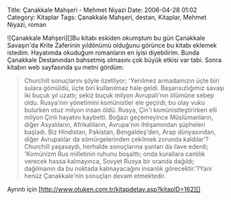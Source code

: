 Title: Çanakkale Mahşeri - Mehmet Niyazi
Date: 2006-04-28 01:02
Category: Kitaplar
Tags: Çanakkale Mahşeri, destan, Kitaplar, Mehmet Niyazi, roman

<p>
![Çanakkale Mahşeri][]Bu kitabı eskiden okumştum bu gün Çanakkale
Savaşın'da Krite Zaferinin yıldönümü olduğunu görünce bu kitabı eklemek
istedim. Hayatımda okuduğum romanların en iyisi diyebilirim. Bunda
Çanakkale Destanından bahsetmiş olmasını çok büyük etkisi var tabi.
Sonra kitabın web sayfasında şu metni gördüm: <!--more-->

> Churchill sonuçlarını şöyle özetliyor; 'Yenilmez armadamızın üçte biri
> sulara gömüldü, üçte biri kullanılmaz hale geldi. Başarısızlığımız
> savaşı iki buçuk yıl uzattı; sekiz buçuk milyon Avrupalı'nın ölümüne
> sebep oldu. Rusya'nın yönetimini komünistler ele geçirdi; bu olay vuku
> bulurken otuz milyon insan öldü. Rusya, Çin'i komünistleştirirken elli
> milyon Çinli hayatını kaybetti. Boğazı geçemeyince Müslümanların,
> diğer Asyalıların, Afrikalıların, Avrupa'nın ihtişamından şüpheleri
> başladı. Biz Hindistan, Pakistan, Bengaldeş'den, Arap dünyasından,
> diğer Avrupalılar da sömürgelerinden çekilmek zorunda kaldılar'?
> Churchill yaşasaydı, herhalde sonuçlarına şunları da ilave ederdi;
> 'Komünizm Rus milletinin ruhunu boşalttı; onda kurallara canlılık
> verecek hassa kalmayınca, Sovyet Rusya bir oranda dağıldı; dağılmanın
> da bu noktada kalmayacağını insanlık görecektir.'?Yani henüz
> Çanakkale'nin sonuçları devam etmektedir.

Ayrıntı için [http://www.otuken.com.tr/kitapdetay.asp?kitapID=162][]

</p>

  [Çanakkale Mahşeri]: http://www.fatihhayrioglu.com/images/canakkale_mahseri.thumbnail.jpg
    "Çanakkale Mahşeri"
  [http://www.otuken.com.tr/kitapdetay.asp?kitapID=162]: http://www.otuken.com.tr/kitapdetay.asp?kitapID=162
    "Çanakkale Mahşeri - Mehmet Nİyazi"
